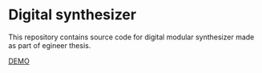 # Digital synthesizer
This repository contains source code for digital modular synthesizer made as part of egineer thesis.

[DEMO](https://drive.google.com/open?id=1IRVPn2HMWJS4kaUrBLCOcha5s5Bqc9E_)
